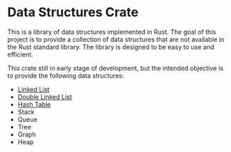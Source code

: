 # Data Structures Crate
This is a library of data structures implemented in Rust. The goal of this project is to provide a collection of data structures that are not available in the Rust standard library. The library is designed to be easy to use and efficient.

This crate still in early stage of development, but the intended objective is to provide the following data structures:
* [Linked List](src/linked_lists/README.md)
* [Double Linked List](src/linked_lists/README.md)
* [Hash Table](src/hash_table/README.md)
* Stack
* Queue
* Tree
* Graph
* Heap